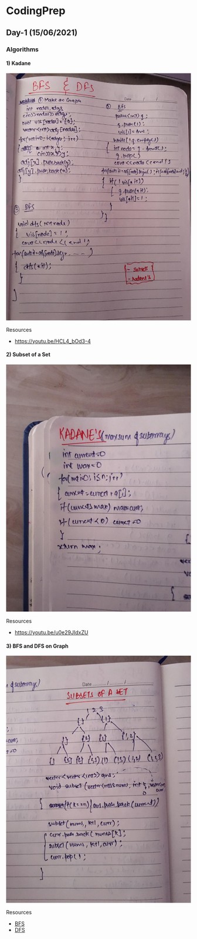 # CodingPrep
## Day-1 (15/06/2021)
### Algorithms
#### 1) Kadane

![alt text](https://github.com/prateekgoelmzn/CodingPrep/blob/main/bfsAndDfs_algo.jpeg)

Resources
* https://youtu.be/HCL4_bOd3-4
#### 2) Subset of a Set

![alt text](https://github.com/prateekgoelmzn/CodingPrep/blob/main/kadane_algo.jpeg)

Resources
* https://youtu.be/u0e29JIdxZU
#### 3) BFS and DFS on Graph

![alt text](https://github.com/prateekgoelmzn/CodingPrep/blob/main/subsetOfSet_algo.jpeg)

Resources
* [BFS](https://youtu.be/geOBaNYYInc)
* [DFS](https://youtu.be/GmZNp9_-imM)

